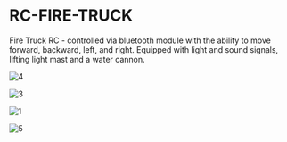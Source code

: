 # RC-FIRE-TRUCK
Fire Truck RC -  controlled via bluetooth module with the ability to move forward, backward, left, and right. Equipped with light and sound signals, lifting light mast and a water cannon. 

![4](https://github.com/MPerskawiec/RC-FIRE-TRUCK/assets/96746401/87f0987b-4962-477c-a872-f89baeb040a0)

![3](https://github.com/MPerskawiec/RC-FIRE-TRUCK/assets/96746401/1313b3dc-2046-4b26-a19a-8cf2a97a0205)

![1](https://github.com/MPerskawiec/RC-FIRE-TRUCK/assets/96746401/981e9676-2a77-413c-9128-5c34b872a26e)

![5](https://github.com/MPerskawiec/RC-FIRE-TRUCK/assets/96746401/dbc03d8a-0c40-43b3-9ace-e5a12d5d230f)





